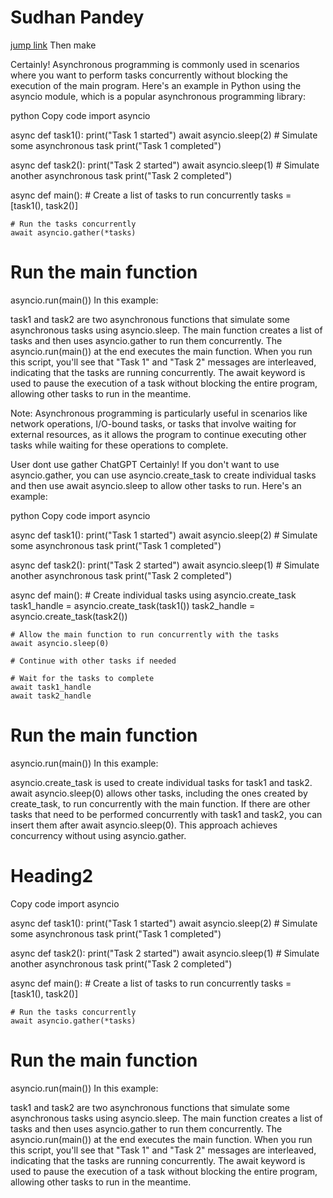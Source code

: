 # Sudhan Pandey
<a href="#div_id">jump link</a>
Then make


Certainly! Asynchronous programming is commonly used in scenarios where you want to perform tasks concurrently without blocking the execution of the main program. Here's an example in Python using the asyncio module, which is a popular asynchronous programming library:

python
Copy code
import asyncio

async def task1():
    print("Task 1 started")
    await asyncio.sleep(2)  # Simulate some asynchronous task
    print("Task 1 completed")

async def task2():
    print("Task 2 started")
    await asyncio.sleep(1)  # Simulate another asynchronous task
    print("Task 2 completed")

async def main():
    # Create a list of tasks to run concurrently
    tasks = [task1(), task2()]

    # Run the tasks concurrently
    await asyncio.gather(*tasks)

# Run the main function
asyncio.run(main())
In this example:

task1 and task2 are two asynchronous functions that simulate some asynchronous tasks using asyncio.sleep.
The main function creates a list of tasks and then uses asyncio.gather to run them concurrently.
The asyncio.run(main()) at the end executes the main function.
When you run this script, you'll see that "Task 1" and "Task 2" messages are interleaved, indicating that the tasks are running concurrently. The await keyword is used to pause the execution of a task without blocking the entire program, allowing other tasks to run in the meantime.

Note: Asynchronous programming is particularly useful in scenarios like network operations, I/O-bound tasks, or tasks that involve waiting for external resources, as it allows the program to continue executing other tasks while waiting for these operations to complete.




User
dont use gather
ChatGPT
Certainly! If you don't want to use asyncio.gather, you can use asyncio.create_task to create individual tasks and then use await asyncio.sleep to allow other tasks to run. Here's an example:

python
Copy code
import asyncio

async def task1():
    print("Task 1 started")
    await asyncio.sleep(2)  # Simulate some asynchronous task
    print("Task 1 completed")

async def task2():
    print("Task 2 started")
    await asyncio.sleep(1)  # Simulate another asynchronous task
    print("Task 2 completed")

async def main():
    # Create individual tasks using asyncio.create_task
    task1_handle = asyncio.create_task(task1())
    task2_handle = asyncio.create_task(task2())

    # Allow the main function to run concurrently with the tasks
    await asyncio.sleep(0)

    # Continue with other tasks if needed

    # Wait for the tasks to complete
    await task1_handle
    await task2_handle

# Run the main function
asyncio.run(main())
In this example:

asyncio.create_task is used to create individual tasks for task1 and task2.
await asyncio.sleep(0) allows other tasks, including the ones created by create_task, to run concurrently with the main function.
If there are other tasks that need to be performed concurrently with task1 and task2, you can insert them after await asyncio.sleep(0).
This approach achieves concurrency without using asyncio.gather.





<div id="div_id"></div>

# Heading2


Copy code
import asyncio

async def task1():
    print("Task 1 started")
    await asyncio.sleep(2)  # Simulate some asynchronous task
    print("Task 1 completed")

async def task2():
    print("Task 2 started")
    await asyncio.sleep(1)  # Simulate another asynchronous task
    print("Task 2 completed")

async def main():
    # Create a list of tasks to run concurrently
    tasks = [task1(), task2()]

    # Run the tasks concurrently
    await asyncio.gather(*tasks)

# Run the main function
asyncio.run(main())
In this example:

task1 and task2 are two asynchronous functions that simulate some asynchronous tasks using asyncio.sleep.
The main function creates a list of tasks and then uses asyncio.gather to run them concurrently.
The asyncio.run(main()) at the end executes the main function.
When you run this script, you'll see that "Task 1" and "Task 2" messages are interleaved, indicating that the tasks are running concurrently. The await keyword is used to pause the execution of a task without blocking the entire program, allowing other tasks to run in the meantime.

